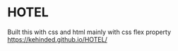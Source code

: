 # HOTEL
Built this with css and html mainly with css flex property
https://kehinded.github.io/HOTEL/

